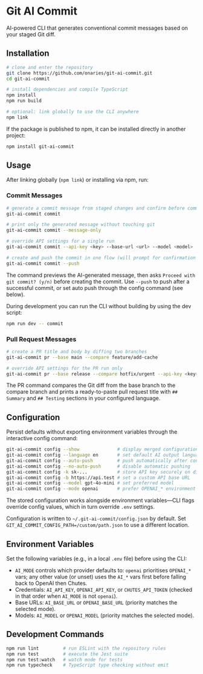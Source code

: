 # Git AI Commit

AI-powered CLI that generates conventional commit messages based on your staged Git diff.

## Installation

```bash
# clone and enter the repository
git clone https://github.com/onaries/git-ai-commit.git
cd git-ai-commit

# install dependencies and compile TypeScript
npm install
npm run build

# optional: link globally to use the CLI anywhere
npm link
```

If the package is published to npm, it can be installed directly in another project:

```bash
npm install git-ai-commit
```

## Usage

After linking globally (`npm link`) or installing via npm, run:

### Commit Messages

```bash
# generate a commit message from staged changes and confirm before committing
git-ai-commit commit

# print only the generated message without touching git
git-ai-commit commit --message-only

# override API settings for a single run
git-ai-commit commit --api-key <key> --base-url <url> --model <model>

# create and push the commit in one flow (will prompt for confirmation first)
git-ai-commit commit --push
```

The command previews the AI-generated message, then asks `Proceed with git commit? (y/n)` before creating the commit. Use `--push` to push after a successful commit, or set auto push through the config command (see below).

During development you can run the CLI without building by using the dev script:

```bash
npm run dev -- commit
```

### Pull Request Messages

```bash
# create a PR title and body by diffing two branches
git-ai-commit pr --base main --compare feature/add-cache

# override API settings for the PR run only
git-ai-commit pr --base release --compare hotfix/urgent --api-key <key>
```

The PR command compares the Git diff from the base branch to the compare branch and prints a ready-to-paste pull request title with `## Summary` and `## Testing` sections in your configured language.

## Configuration

Persist defaults without exporting environment variables through the interactive config command:

```bash
git-ai-commit config --show              # display merged configuration
git-ai-commit config --language en       # set default AI output language
git-ai-commit config --auto-push         # push automatically after confirmed commits
git-ai-commit config --no-auto-push      # disable automatic pushing
git-ai-commit config -k sk-...           # store API key securely on disk
git-ai-commit config -b https://api.test # set a custom API base URL
git-ai-commit config --model gpt-4o-mini # set preferred model
git-ai-commit config --mode openai       # prefer OPENAI_* environment variables
```

The stored configuration works alongside environment variables—CLI flags override config values, which in turn override `.env` settings.

Configuration is written to `~/.git-ai-commit/config.json` by default. Set `GIT_AI_COMMIT_CONFIG_PATH=/custom/path.json` to use a different location.

## Environment Variables

Set the following variables (e.g., in a local `.env` file) before using the CLI:

- `AI_MODE` controls which provider defaults to: `openai` prioritises `OPENAI_*` vars; any other value (or unset) uses the `AI_*` vars first before falling back to OpenAI then Chutes.
- Credentials: `AI_API_KEY`, `OPENAI_API_KEY`, or `CHUTES_API_TOKEN` (checked in that order when `AI_MODE` is not `openai`).
- Base URLs: `AI_BASE_URL` or `OPENAI_BASE_URL` (priority matches the selected mode).
- Models: `AI_MODEL` or `OPENAI_MODEL` (priority matches the selected mode).

## Development Commands

```bash
npm run lint         # run ESLint with the repository rules
npm run test         # execute the Jest suite
npm run test:watch   # watch mode for tests
npm run typecheck    # TypeScript type checking without emit
```
